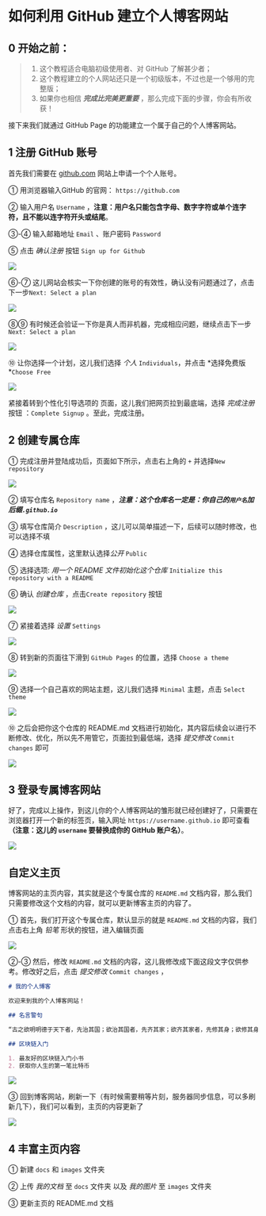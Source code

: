 # 如何利用 GitHub 建立个人博客网站

## 0 开始之前：

> 1. 这个教程适合电脑初级使用者、对 GitHub 了解甚少者；
> 2. 这个教程建立的个人网站还只是一个初级版本，不过也是一个够用的完整版；
> 3. 如果你也相信 ***完成比完美更重要*** ，那么完成下面的步骤，你会有所收获！

接下来我们就通过 GitHub Page 的功能建立一个属于自己的个人博客网站。

## 1 注册 GitHub 账号

首先我们需要在 [github.com](https://github.com) 网站上申请一个个人账号。

① 用浏览器输入GitHub 的官网： `https://github.com` 

② 输入用户名 `Username` ，**注意：用户名只能包含字母、数字字符或单个连字符，且不能以连字符开头或结尾**。

③-④ 输入邮箱地址 `Email` 、账户密码 `Password` 

⑤ 点击 *确认注册* 按钮 `Sign up for Github` 

![](../images/github-pages/github-page1.png)

⑥-⑦ 这儿网站会核实一下你创建的账号的有效性，确认没有问题通过了，点击下一步`Next: Select a plan` 

![](../images/github-pages/github-page2.png)

⑧⑨ 有时候还会验证一下你是真人而非机器，完成相应问题，继续点击下一步`Next: Select a plan` 

![](../images/github-pages/github-page3.png)

⑩ 让你选择一个计划，这儿我们选择 *个人* `Individuals`，并点击 *选择免费版 *`Choose Free` 

![](../images/github-pages/github-page4.png)

紧接着转到个性化引导选项的 页面，这儿我们把网页拉到最底端，选择 *完成注册* 按钮 ：`Complete Signup` 。至此，完成注册。



## 2 创建专属仓库

① 完成注册并登陆成功后，页面如下所示，点击右上角的 `+` 并选择`New repository`

![](../images/github-pages/github-page5.png)

② 填写仓库名 `Repository name` ，***注意：这个仓库名一定是：你自己的`用户名`加后缀`.github.io`***

③ 填写仓库简介 `Description` ，这儿可以简单描述一下，后续可以随时修改，也可以选择不填

④ 选择仓库属性，这里默认选择*公开*  `Public`

⑤ 选择选项: *用一个 README 文件初始化这个仓库*  `Initialize this repository with a README`

⑥ 确认 *创建仓库*  ，点击`Create repository` 按钮

![](../images/github-pages/github-page6.png)

⑦ 紧接着选择 *设置*  `Settings`

![](../images/github-pages/github-page7.png)

⑧ 转到新的页面往下滑到 `GitHub Pages` 的位置，选择 `Choose a theme`  

![](../images/github-pages/github-page8.png)

⑨ 选择一个自己喜欢的网站主题，这儿我们选择 `Minimal` 主题，点击 `Select theme`

![](../images/github-pages/github-page9.png)

⑩ 之后会把你这个仓库的 README.md 文档进行初始化，其内容后续会以进行不断修改、优化，所以先不用管它，页面拉到最低端，选择 *提交修改* `Commit changes` 即可

![](../images/github-pages/github-page10.png)

## 3 登录专属博客网站

好了，完成以上操作，到这儿你的个人博客网站的雏形就已经创建好了，只需要在浏览器打开一个新的标签页，输入网址 `https://username.github.io` 即可查看 **（注意：这儿的 `username` 要替换成你的 GitHub 账户名）**。

![](../images/github-pages/github-page11.png)

## 自定义主页

博客网站的主页内容，其实就是这个专属仓库的 `README.md` 文档内容，那么我们只需要修改这个文档的内容，就可以更新博客主页的内容了。

① 首先，我们打开这个专属仓库，默认显示的就是 `README.md` 文档的内容，我们点击右上角 *铅笔* 形状的按钮，进入编辑页面

![](../images/github-pages/github-page12.png)

②-③ 然后，修改 `README.md` 文档的内容，这儿我修改成下面这段文字仅供参考。修改好之后，点击 *提交修改* `Commit changes` ，

```markdown
# 我的个人博客

欢迎来到我的个人博客网站！

## 名言警句

“古之欲明明德于天下者，先治其国；欲治其国者，先齐其家；欲齐其家者，先修其身；欲修其身者，先正其心；欲正其心者，先诚其意；欲诚其意者，先致其知，致知在格物。物格而后知至，知至而后意诚，意诚而后心正，心正而后身修，身修而后家齐，家齐而后国治，国治而后天下平。”——《礼记·大学》

## 区块链入门

1. 最友好的区块链入门小书
2. 获取你人生的第一笔比特币
```

![](../images/github-pages/github-page13.png)

③ 回到博客网站，刷新一下（有时候需要稍等片刻，服务器同步信息，可以多刷新几下），我们可以看到，主页的内容更新了

![](../images/github-pages/github-page14.png)

## 4 丰富主页内容

① 新建 `docs` 和 `images` 文件夹

② 上传 *我的文档* 至 `docs` 文件夹 以及 *我的图片* 至 `images` 文件夹

③ 更新主页的 README.md 文档


